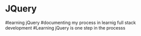 # JQuery
#learning jQuery
#documenting my process in learnig full stack development
#Learning jQuery is one step in the processs 


